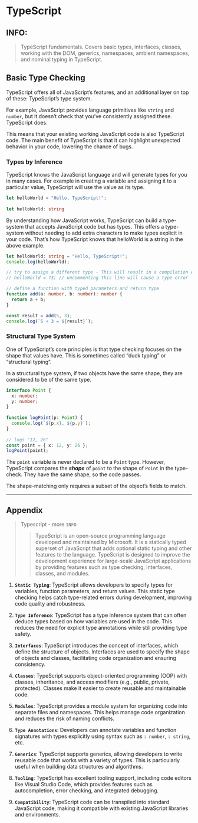 
# TypeScript

## INFO:  
> TypeScript fundamentals. Covers basic types, interfaces, classes, working with the DOM, generics, namespaces, ambient namespaces, and nominal typing in TypeScript.


## Basic Type Checking
TypeScript offers all of JavaScript’s features, and an additional layer on top of these: TypeScript’s type system.

For example, JavaScript provides language primitives like `string` and `number`, but it doesn’t check that you’ve consistently assigned these. TypeScript does.

This means that your existing working JavaScript code is also TypeScript code. The main benefit of TypeScript is that it can highlight unexpected behavior in your code, lowering the chance of bugs.


### Types by Inference
TypeScript knows the JavaScript language and will generate types for you in many cases. For example in creating a variable and assigning it to a particular value, TypeScript will use the value as its type.

```typescript
let helloWorld = "Hello, TypeScript!";
        
let helloWorld: string
```

By understanding how JavaScript works, TypeScript can build a type-system that accepts JavaScript code but has types. This offers a type-system without needing to add extra characters to make types explicit in your code. That’s how TypeScript knows that helloWorld is a string in the above example.

```typescript
let helloWorld: string = "Hello, TypeScript!";
console.log(helloWorld);

// try to assign a different type - This will result in a compilation error
// helloWorld = 73; // uncommenting this line will cause a type error

// define a function with typed parameters and return type
function add(a: number, b: number): number {
  return a + b;
}

const result = add(5, 3);
console.log(`5 + 3 = ${result}`);
```

### Structural Type System
One of TypeScript’s core principles is that type checking focuses on the shape that values have. This is sometimes called “duck typing” or “structural typing”.

In a structural type system, if two objects have the same shape, they are considered to be of the same type.

```typescript
interface Point {
  x: number;
  y: number;
}
 
function logPoint(p: Point) {
  console.log(`${p.x}, ${p.y}`);
}
 
// logs "12, 26"
const point = { x: 12, y: 26 };
logPoint(point);
```

The `point` variable is never declared to be a `Point` type. However, TypeScript compares the ***shape*** of `point` to the shape of `Point` in the type-check. They have the same shape, so the code passes.

The shape-matching only requires a subset of the object’s fields to match.


---
## Appendix

> Typescript - more `INFO`  
>> TypeScript is an open-source programming language developed and maintained by Microsoft. It is a statically typed superset of JavaScript that adds optional static typing and other features to the language. TypeScript is designed to improve the development experience for large-scale JavaScript applications by providing features such as type checking, interfaces, classes, and modules.  


1. **`Static Typing`**: TypeScript allows developers to specify types for variables, function parameters, and return values. This static type checking helps catch type-related errors during development, improving code quality and robustness.

2. **`Type Inference`**: TypeScript has a type inference system that can often deduce types based on how variables are used in the code. This reduces the need for explicit type annotations while still providing type safety.

3. **`Interfaces`**: TypeScript introduces the concept of interfaces, which define the structure of objects. Interfaces are used to specify the shape of objects and classes, facilitating code organization and ensuring consistency.

4. **`Classes`**: TypeScript supports object-oriented programming (OOP) with classes, inheritance, and access modifiers (e.g., public, private, protected). Classes make it easier to create reusable and maintainable code.

5. **`Modules`**: TypeScript provides a module system for organizing code into separate files and namespaces. This helps manage code organization and reduces the risk of naming conflicts.

6. **`Type Annotations`**: Developers can annotate variables and function signatures with types explicitly using syntax such as `: number`, `: string`, etc.

7. **`Generics`**: TypeScript supports generics, allowing developers to write reusable code that works with a variety of types. This is particularly useful when building data structures and algorithms.

8. **`Tooling`**: TypeScript has excellent tooling support, including code editors like Visual Studio Code, which provides features such as autocompletion, error checking, and integrated debugging.

9. **`Compatibility`**: TypeScript code can be transpiled into standard JavaScript code, making it compatible with existing JavaScript libraries and environments.
